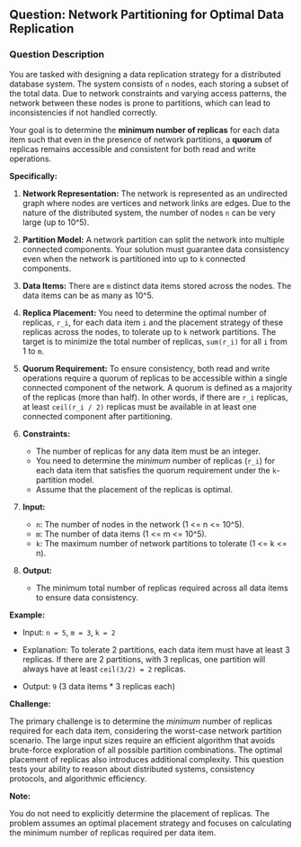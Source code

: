 ## Question: Network Partitioning for Optimal Data Replication

### Question Description

You are tasked with designing a data replication strategy for a distributed database system. The system consists of `n` nodes, each storing a subset of the total data. Due to network constraints and varying access patterns, the network between these nodes is prone to partitions, which can lead to inconsistencies if not handled correctly.

Your goal is to determine the **minimum number of replicas** for each data item such that even in the presence of network partitions, a **quorum** of replicas remains accessible and consistent for both read and write operations.

**Specifically:**

1.  **Network Representation:** The network is represented as an undirected graph where nodes are vertices and network links are edges. Due to the nature of the distributed system, the number of nodes `n` can be very large (up to 10^5).

2.  **Partition Model:** A network partition can split the network into multiple connected components. Your solution must guarantee data consistency even when the network is partitioned into up to `k` connected components.

3.  **Data Items:** There are `m` distinct data items stored across the nodes. The data items can be as many as 10^5.

4.  **Replica Placement:** You need to determine the optimal number of replicas, `r_i`, for each data item `i` and the placement strategy of these replicas across the nodes, to tolerate up to `k` network partitions. The target is to minimize the total number of replicas, `sum(r_i)` for all `i` from 1 to `m`.

5.  **Quorum Requirement:** To ensure consistency, both read and write operations require a quorum of replicas to be accessible within a single connected component of the network. A quorum is defined as a majority of the replicas (more than half). In other words, if there are `r_i` replicas, at least `ceil(r_i / 2)` replicas must be available in at least one connected component after partitioning.

6.  **Constraints:**
    *   The number of replicas for any data item must be an integer.
    *   You need to determine the *minimum* number of replicas (`r_i`) for each data item that satisfies the quorum requirement under the `k`-partition model.
    *   Assume that the placement of the replicas is optimal.

7.  **Input:**
    *   `n`: The number of nodes in the network (1 <= n <= 10^5).
    *   `m`: The number of data items (1 <= m <= 10^5).
    *   `k`: The maximum number of network partitions to tolerate (1 <= k <= n).

8.  **Output:**
    *   The minimum total number of replicas required across all data items to ensure data consistency.

**Example:**

*   Input: `n = 5`, `m = 3`, `k = 2`

*   Explanation: To tolerate 2 partitions, each data item must have at least 3 replicas. If there are 2 partitions, with 3 replicas, one partition will always have at least `ceil(3/2) = 2` replicas.

*   Output: `9` (3 data items * 3 replicas each)

**Challenge:**

The primary challenge is to determine the *minimum* number of replicas required for each data item, considering the worst-case network partition scenario. The large input sizes require an efficient algorithm that avoids brute-force exploration of all possible partition combinations. The optimal placement of replicas also introduces additional complexity. This question tests your ability to reason about distributed systems, consistency protocols, and algorithmic efficiency.

**Note:**

You do not need to explicitly determine the placement of replicas. The problem assumes an optimal placement strategy and focuses on calculating the minimum number of replicas required per data item.
